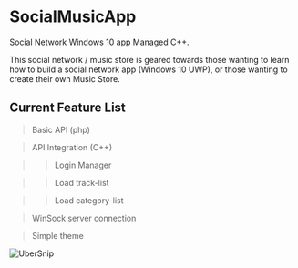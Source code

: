 # SocialMusicApp
Social Network Windows 10 app Managed C++.

This social network / music store is geared towards those wanting to learn how to build a social network app (Windows 10 UWP), or those wanting to create their own Music Store.

## Current Feature List
> Basic API (php)

> API Integration (C++)

>> Login Manager

>> Load track-list

>> Load category-list

> WinSock server connection

> Simple theme

![UberSnip](http://api.ubersnip.com/ubs-app-0.0.4.gif)
